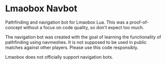 # Lmaobox Navbot

Pathfinding and navigation bot for Lmaobox Lua.
This was a proof-of-concept without a focus on code quality, so don't expect too much.

The navigation bot was created with the goal of learning the functionality of pathfinding using navmeshes.
It is not supposed to be used in public matches against other players. Please use this code responsibly.

Lmaobox does not officially support navigation bots.
